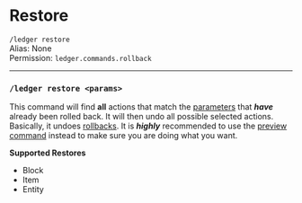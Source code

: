 # Restore
`/ledger restore`  
Alias: None  
Permission: `ledger.commands.rollback`

---

### `/ledger restore <params>`
This command will find **all** actions that match the [parameters](../parameters.md) that ***have*** already been rolled back.
It will then undo all possible selected actions. 
Basically, it undoes [rollbacks](../commands/rollback.md).
It is ***highly*** recommended to use the [preview command](../commands/preview.md) instead to make sure you are doing what you want.

**Supported Restores**

- Block
- Item
- Entity
